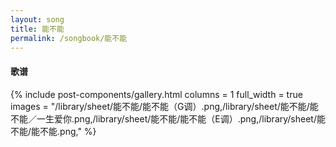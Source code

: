 ```yaml
---
layout: song
title: 能不能
permalink: /songbook/能不能
---
```


#### 歌谱

{% include post-components/gallery.html
    columns = 1
    full_width = true
    images = "/library/sheet/能不能/能不能（G调）.png,/library/sheet/能不能/能不能／一生爱你.png,/library/sheet/能不能/能不能（E调）.png,/library/sheet/能不能/能不能.png,"
%}
